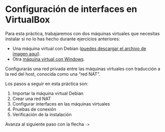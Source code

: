 # Configuración de interfaces en VirtualBox

Para esta práctica, trabajaremos con dos máquinas virtuales que necesitas instalar si no lo has hecho durante ejercicios anteriores:

- Una máquina virtual con Debian ([puedes descargar el archivo de imagen aquí](https://storage.googleapis.com/breathecode/virtualbox/deb.ova)).
- Otra [máquina virtual con Windows](https://4geeks.com/interactive-exercise/installing-windows-on-virtual-machine).

Configurarás una red privada entre las máquinas virtuales con traducción a la red del host, conocida como una “red NAT”.

Los pasos a seguir en esta práctica son:

1. Importar la máquina virtual Debian
2. Crear una red NAT
3. Configurar interfaces en las máquinas virtuales
4. Pruebas de conexión
5. Verificación de la instalación

Avanza al siguiente paso con la flecha `->`
